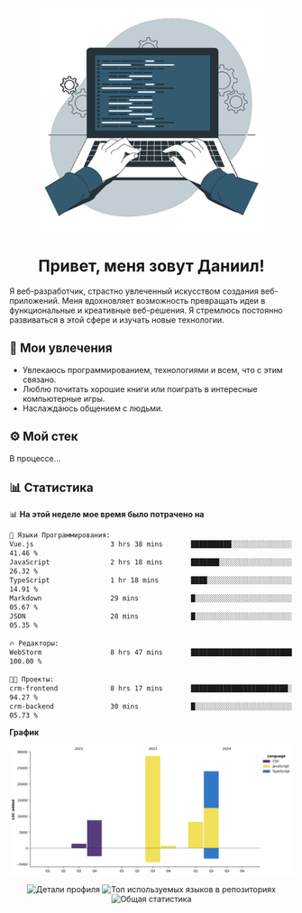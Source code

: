 <div align="center">
  <img width="400" src="assets/main_pic.webp" alt="">
  <h1>Привет, меня зовут Даниил!</h1>
</div>

Я веб-разработчик, страстно увлеченный искусством создания веб-приложений. Меня вдохновляет возможность превращать идеи в функциональные и креативные веб-решения. Я стремлюсь постоянно развиваться в этой сфере и изучать новые технологии.

## :game_die: Мои увлечения

* Увлекаюсь программированием, технологиями и всем, что с этим связано.
* Люблю почитать хорошие книги или поиграть в интересные компьютерные игры.
* Наслаждаюсь общением с людьми.

## :gear: Мой стек

В процессе...

## :bar_chart: Статистика

<!--START_SECTION:waka-->
📊 **На этой неделе мое время было потрачено на** 

```text
💬 Языки Программирования: 
Vue.js                   3 hrs 38 mins       ██████████░░░░░░░░░░░░░░░   41.46 % 
JavaScript               2 hrs 18 mins       ███████░░░░░░░░░░░░░░░░░░   26.32 % 
TypeScript               1 hr 18 mins        ████░░░░░░░░░░░░░░░░░░░░░   14.91 % 
Markdown                 29 mins             █░░░░░░░░░░░░░░░░░░░░░░░░   05.67 % 
JSON                     28 mins             █░░░░░░░░░░░░░░░░░░░░░░░░   05.35 % 

🔥 Редакторы: 
WebStorm                 8 hrs 47 mins       █████████████████████████   100.00 % 

🐱‍💻 Проекты: 
crm-frontend             8 hrs 17 mins       ████████████████████████░   94.27 % 
crm-backend              30 mins             █░░░░░░░░░░░░░░░░░░░░░░░░   05.73 % 
```

**График**

![Lines of Code chart](https://raw.githubusercontent.com/daniilgrigorev01/daniilgrigorev01/main/assets/bar_graph.png)


<!--END_SECTION:waka-->

<div align="center">
  <img src="http://github-profile-summary-cards.vercel.app/api/cards/profile-details?username=daniilgrigorev01&theme=github" alt="Детали профиля">
  <img src="http://github-profile-summary-cards.vercel.app/api/cards/repos-per-language?username=daniilgrigorev01&theme=github" alt="Топ используемых языков в репозиториях">
  <img src="http://github-profile-summary-cards.vercel.app/api/cards/stats?username=daniilgrigorev01&theme=github" alt="Общая статистика">
</div>
